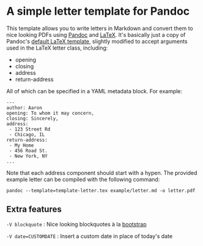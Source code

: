 # A simple letter template for Pandoc

This template allows you to write letters in Markdown and convert them to nice looking PDFs using [Pandoc][] and [LaTeX][]. It's basically just a copy of Pandoc's [default LaTeX template][latex-template], slightly modified to accept arguments used in the LaTeX letter class, including:

* opening
* closing
* address
* return-address

All of which can be specified in a YAML metadata block. For example:

	---
	author: Aaron
	opening: To whom it may concern,
	closing: Sincerely,
	address: 
	 - 123 Street Rd
	 - Chicago, IL
	return-address: 
	 - My Home
	 - 456 Road St.
	 - New York, NY
	...

Note that each address component should start with a hypen. The provided example letter can be compiled with the following command:

```
pandoc --template=template-letter.tex example/letter.md -o letter.pdf
```

## Extra features

`-V blockquote`
:   Nice looking blockquotes à la [bootstrap][]

`-V date=CUSTOMDATE`
:    Insert a custom date in place of today's date


[Pandoc]: http://johnmacfarlane.net/pandoc/
[LaTeX]: http://www.latex-project.org/
[latex-template]: https://github.com/jgm/pandoc-templates
[bootstrap]: http://getbootstrap.com/css/#type-blockquotes
